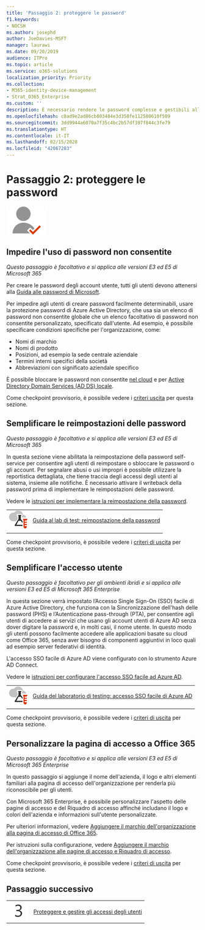 ```yaml
---
title: 'Passaggio 2: proteggere le password'
f1.keywords:
- NOCSH
ms.author: josephd
author: JoeDavies-MSFT
manager: laurawi
ms.date: 09/20/2019
audience: ITPro
ms.topic: article
ms.service: o365-solutions
localization_priority: Priority
ms.collection:
- M365-identity-device-management
- Strat_O365_Enterprise
ms.custom: ''
description: È necessario rendere le password complesse e gestibili all'interno dell'organizzazione.
ms.openlocfilehash: c0ad9e2ad86cb803484e3d350fe112580610f509
ms.sourcegitcommit: 3dd9944a6070a7f35c4bc2b57df397f844c3fe79
ms.translationtype: HT
ms.contentlocale: it-IT
ms.lasthandoff: 02/15/2020
ms.locfileid: "42067283"
---
```

# <a name="step-2-secure-your-passwords"></a>Passaggio 2: proteggere le password

![Fase 2: identità](../media/deploy-foundation-infrastructure/identity_icon-small.png)

<a name="identity-password-prot"></a>
## <a name="prevent-bad-passwords"></a>Impedire l'uso di password non consentite

*Questo passaggio è facoltativo e si applica alle versioni E3 ed E5 di Microsoft 365*

Per creare le password degli account utente, tutti gli utenti devono attenersi alla [Guida alle password di Microsoft](https://www.microsoft.com/research/publication/password-guidance/).

Per impedire agli utenti di creare password facilmente determinabili, usare la protezione password di Azure Active Directory, che usa sia un elenco di password non consentite globale che un elenco facoltativo di password non consentite personalizzato, specificato dall'utente. Ad esempio, è possibile specificare condizioni specifiche per l'organizzazione, come:

- Nomi di marchio
- Nomi di prodotto
- Posizioni, ad esempio la sede centrale aziendale
- Termini interni specifici della società
- Abbreviazioni con significato aziendale specifico

È possibile bloccare le password non consentite [nel cloud](https://docs.microsoft.com/azure/active-directory/authentication/concept-password-ban-bad) e per [Active Directory Domain Services (AD DS) locale](https://docs.microsoft.com/azure/active-directory/authentication/concept-password-ban-bad-on-premises).

Come checkpoint provvisorio, è possibile vedere i [criteri uscita](identity-exit-criteria.md#crit-password-prot) per questa sezione.

<a name="identity-pw-reset"></a>
## <a name="simplify-password-resets"></a>Semplificare le reimpostazioni delle password

*Questo passaggio è facoltativo e si applica alle versioni E3 ed E5 di Microsoft 365*

In questa sezione viene abilitata la reimpostazione della password self-service per consentire agli utenti di reimpostare o sbloccare le password o gli account. Per segnalare abusi o usi impropri è possibile utilizzare la reportistica dettagliata, che tiene traccia degli accessi degli utenti al sistema, insieme alle notifiche. È necessario attivare il writeback della password prima di implementare le reimpostazioni delle password.

Vedere le [istruzioni per implementare la reimpostazione della password](https://docs.microsoft.com/azure/active-directory/authentication/howto-sspr-deployment).

|||
|:-------|:-----|
|![Guide al lab di test per il cloud Microsoft](../media/m365-enterprise-test-lab-guides/cloud-tlg-icon-small.png)| [Guida al lab di test: reimpostazione della password](password-reset-m365-ent-test-environment.md) |
|||

Come checkpoint provvisorio, è possibile vedere i [criteri di uscita](identity-exit-criteria.md#crit-identity-pw-reset) per questa sezione.


<a name="identity-sso"></a>
## <a name="simplify-user-sign-in"></a>Semplificare l'accesso utente

*Questo passaggio è facoltativo per gli ambienti ibridi e si applica alle versioni E3 ed E5 di Microsoft 365 Enterprise*

In questa sezione verrà impostato l’Accesso Single Sign-On (SSO) facile di Azure Active Directory, che funziona con la Sincronizzazione dell'hash delle password (PHS) e l’Autenticazione pass-through (PTA), per consentire agli utenti di accedere ai servizi che usano gli account utenti di Azure AD senza dover digitare la password e, in molti casi, il nome utente. In questo modo gli utenti possono facilmente accedere alle applicazioni basate su cloud come Office 365, senza aver bisogno di componenti aggiuntivi in loco quali ad esempio server federativi di identità.

L'accesso SSO facile di Azure AD viene configurato con lo strumento Azure AD Connect.

Vedere le [istruzioni per configurare l'accesso SSO facile ad Azure AD](https://docs.microsoft.com/azure/active-directory/connect/active-directory-aadconnect-sso-quick-start).

|||
|:-------|:-----|
|![Guide al lab di test per il cloud Microsoft](../media/m365-enterprise-test-lab-guides/cloud-tlg-icon-small.png)| [Guida del laboratorio di testing: accesso SSO facile di Azure AD](single-sign-on-m365-ent-test-environment.md) |
|||

Come checkpoint provvisorio, è possibile vedere i [criteri di uscita](identity-exit-criteria.md#crit-identity-sso) per questa sezione.


<a name="identity-custom-sign-in"></a>
## <a name="customize-the-office-365-sign-in-page"></a>Personalizzare la pagina di accesso a Office 365

*Questo passaggio è facoltativo e si applica alle versioni E3 ed E5 di Microsoft 365 Enterprise*

In questo passaggio si aggiunge il nome dell'azienda, il logo e altri elementi familiari alla pagina di accesso dell'organizzazione per renderla più riconoscibile per gli utenti. 

Con Microsoft 365 Enterprise, è possibile personalizzare l'aspetto delle pagine di accesso e del Riquadro di accesso affinché includano il logo e colori dell'azienda e informazioni sull'utente personalizzate. 

Per ulteriori informazioni, vedere [Aggiungere il marchio dell'organizzazione alla pagina di accesso di Office 365](https://docs.microsoft.com/office365/admin/setup/customize-sign-in-page).

Per istruzioni sulla configurazione, vedere [Aggiungere il marchio dell'organizzazione alle pagine di accesso e Riquadro di accesso](https://aka.ms/aadpaddbranding).

Come checkpoint provvisorio, è possibile vedere i [criteri di uscita](identity-exit-criteria.md#crit-identity-custom-sign-in) per questa sezione.

## <a name="next-step"></a>Passaggio successivo

|||
|:-------|:-----|
|![Passaggio 3](../media/stepnumbers/Step3.png)| [Proteggere e gestire gli accessi degli utenti](identity-secure-user-sign-ins.md) |
